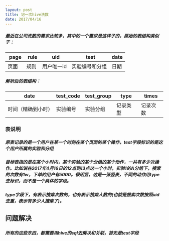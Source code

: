 ```yaml
---
layout: post
title: 记一次hive洗数
date: 2017/04/16
---
```


##### 最近在公司洗数的需求比较多，其中的一个需求是这样子的，原始的表结构类似于：
|&nbsp;page|&nbsp;rule|&nbsp;&nbsp;uid|&nbsp;&nbsp;test|date|
| -- | -- | -- | -- | -- |
|页面|规则|用户唯一id|实验编号和分组|日期|
##### 解析后的表结构：
|date|test_code|test_group|type|times|
| -- | -- | -- | -- | -- |
|时间（精确到小时）|实验编号|实验分组|记录类型|记录次数|
<!--more-->

### 表说明
##### 原表记录的是一个用户在某一个时刻在某个页面的某个操作，test字段标识的是这个用户所属的实验和分组
##### 目标表指的是在某个小时内，某个实验的某个分组的某个动作，一共有多少次操作。比如说在2017年4月16日的12点到13点这一个小时，实验1的A分组下，搜索的次数有1w，下单的用户有5000。很明显，这是一张竖表，不同的动作用type去标识，而不是一个具体的字段。
##### type字段下，有表示搜索次数的，也有表示搜索人数的(也就是搜索次数按照uid去重，表示有多少人搜索了)。

## 问题解决
###
##### 所有的这些东西，都需要用hive的sql去解决和关联，首先是test字段
